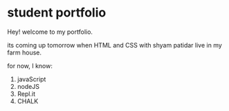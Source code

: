 # student portfolio
Hey! welcome to my portfolio.

its coming up tomorrow when HTML and CSS with shyam patidar live in my farm house.
 

for now, I know:
1. javaScript
1. nodeJS
1. Repl.it
1. CHALK

  